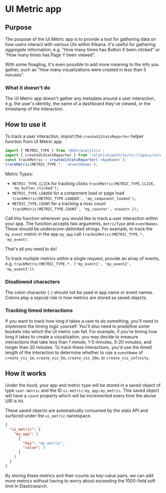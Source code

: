# UI Metric app

## Purpose

The purpose of the UI Metric app is to provide a tool for gathering data on how users interact with
various UIs within Kibana. It's useful for gathering _aggregate_ information, e.g. "How many times
has Button X been clicked" or "How many times has Page Y been viewed".

With some finagling, it's even possible to add more meaning to the info you gather, such as "How many
visualizations were created in less than 5 minutes".

### What it doesn't do

The UI Metric app doesn't gather any metadata around a user interaction, e.g. the user's identity,
the name of a dashboard they've viewed, or the timestamp of the interaction.

## How to use it

To track a user interaction, import the `createUiStatsReporter` helper function from UI Metric app:

```js
import { METRIC_TYPE } from '@kbn/analytics';
import { createUiStatsReporter } from 'relative/path/to/src/legacy/core_plugins/ui_metric/public';
const trackMetric = createUiStatsReporter(`<AppName>`);
trackMetric(METRIC_TYPE.*, `<EventName>`);
```

Metric Types:
  - `METRIC_TYPE.CLICK` for tracking clicks `trackMetric(METRIC_TYPE.CLICK, 'my_button_clicked');`
  - `METRIC_TYPE.LOADED` for a component load or page load `trackMetric(METRIC_TYPE.LOADED', 'my_component_loaded');`
  - `METRIC_TYPE.COUNT` for a tracking a misc count `trackMetric(METRIC_TYPE.COUNT', 'my_counter', <count> });`

Call this function whenever you would like to track a user interaction within your app. The function
accepts two arguments, `metricType` and `eventNames`. These should be underscore-delimited strings.
For example, to track the `my_event` metric in the app `my_app` call `trackUiMetric(METRIC_TYPE.*, 'my_event)`.

That's all you need to do!

To track multiple metrics within a single request, provide an array of events, e.g. `trackMetric(METRIC_TYPE.*, ['my_event1', 'my_event2', 'my_event3'])`.

### Disallowed characters

The colon character (`:`) should not be used in app name or event names. Colons play
a sepcial role in how metrics are stored as saved objects.

### Tracking timed interactions

If you want to track how long it takes a user to do something, you'll need to implement the timing
logic yourself. You'll also need to predefine some buckets into which the UI metric can fall.
For example, if you're timing how long it takes to create a visualization, you may decide to
measure interactions that take less than 1 minute, 1-5 minutes, 5-20 minutes, and longer than 20 minutes.
To track these interactions, you'd use the timed length of the interaction to determine whether to
use a `eventName` of  `create_vis_1m`, `create_vis_5m`, `create_vis_20m`, or `create_vis_infinity`.

## How it works

Under the hood, your app and metric type will be stored in a saved object of type `user-metric` and the
ID `ui-metric:my_app:my_metric`. This saved object will have a `count` property which will be incremented 
every time the above URI is hit.

These saved objects are automatically consumed by the stats API and surfaced under the
`ui_metric` namespace.

```json
{
  "ui_metric": {
    "my_app": [
      {
        "key": "my_metric",
        "value": 3
      }
    ]
  }
}
```

By storing these metrics and their counts as key-value pairs, we can add more metrics without having
to worry about exceeding the 1000-field soft limit in Elasticsearch.